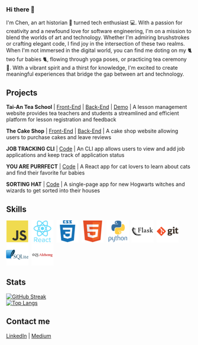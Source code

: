 ### Hi there 👋
I'm Chen, an art historian 🎨 turned tech enthusiast 💻. With a passion for creativity and a newfound love for software engineering, I'm on a mission to blend the worlds of art and technology. Whether I'm admiring brushstrokes or crafting elegant code, I find joy in the intersection of these two realms. When I'm not immersed in the digital world, you can find me doting on my 🐈 two fur babies 🐈, flowing through yoga poses, or practicing tea ceremony 🍵. With a vibrant spirit and a thirst for knowledge, I'm excited to create meaningful experiences that bridge the gap between art and technology.

## Projects
**Tai-An Tea School** | [Front-End](https://github.com/LuluLalaJ/tai-an-client) | [Back-End](https://github.com/LuluLalaJ/tai-an-server) | [Demo](https://youtu.be/MHkbDOhzjl0) | A lesson management website provides tea teachers and students a streamlined and efficient platform for lesson registration and feedback

**The Cake Shop** | [Front-End](https://github.com/LuluLalaJ/cake_shop_frontend) | [Back-End](https://github.com/LuluLalaJ/cake_shop_backend) | A cake shop website allowing users to purchase cakes and leave reviews

**JOB TRACKING CLI** | [Code](https://github.com/LuluLalaJ/job_tracking_cli) | An CLI app allows users to view and add job applications and keep track of application status

**YOU ARE PURRFECT** | [Code](https://github.com/LuluLalaJ/you-are-purrfect-react-app) | A React app for cat lovers to learn about cats and find their favorite fur babies

**SORTING HAT** | [Code](https://github.com/LuluLalaJ/sorting-hat-app) | A single-page app for new Hogwarts witches and wizards to get sorted into their houses

## Skills
<div> 
  <img src="https://github.com/devicons/devicon/blob/master/icons/javascript/javascript-original.svg" title="JavaScript" alt="JavaScript" width="60" height="60"/>&nbsp;
  <img src="https://github.com/devicons/devicon/blob/master/icons/react/react-original-wordmark.svg" title="React" alt="React" width="60" height="60"/>&nbsp;
  <img src="https://github.com/devicons/devicon/blob/master/icons/css3/css3-plain-wordmark.svg"  title="CSS3" alt="CSS" width="60" height="60"/>&nbsp;
  <img src="https://github.com/devicons/devicon/blob/master/icons/html5/html5-original.svg" title="HTML5" alt="HTML" width="60" height="60"/>&nbsp;
  <img src="https://github.com/devicons/devicon/blob/master/icons/python/python-original-wordmark.svg" title="Python" alt="Python" width="60" height="60"/>&nbsp;
  <img src="https://github.com/devicons/devicon/blob/master/icons/flask/flask-original-wordmark.svg" title="Flask" alt="Flask" width=width="60" height="60"/>&nbsp;
  <img src="https://github.com/devicons/devicon/blob/master/icons/git/git-original-wordmark.svg" title="Git" alt="Git" width=width="60" height="60"/>&nbsp;
  <img src="https://github.com/devicons/devicon/blob/master/icons/sqlite/sqlite-original-wordmark.svg" title="sqlite" alt="sqlite" width="60" height="60"/>&nbsp;
  <img src="https://github.com/devicons/devicon/blob/master/icons/sqlalchemy/sqlalchemy-original-wordmark.svg" title="sqlalchemy" alt="sqlalchemy" width="60" height="60"/>&nbsp;
</div>

## Stats
[![GitHub Streak](http://github-readme-streak-stats.herokuapp.com?user=LuluLalaJ&theme=dark)](https://git.io/streak-stats)
<br>
[![Top Langs](https://github-readme-stats.vercel.app/api/top-langs/?username=LuluLalaJ&layout=compact&theme=vision-friendly-dark)](https://github.com/anuraghazra/github-readme-stats)

## Contact me
[LinkedIn](https://www.linkedin.com/in/chenjiang15/) | [Medium](https://medium.com/@chjiang15) 

<!--
**LuluLalaJ/LuluLalaJ** is a ✨ _special_ ✨ repository because its `README.md` (this file) appears on your GitHub profile.

Here are some ideas to get you started:

- 🔭 I’m currently working on ...
- 🌱 I’m currently learning ...
- 👯 I’m looking to collaborate on ...
- 🤔 I’m looking for help with ...
- 💬 Ask me about ...
- 📫 How to reach me: ...
- 😄 Pronouns: ...
- ⚡ Fun fact: ...
-->
